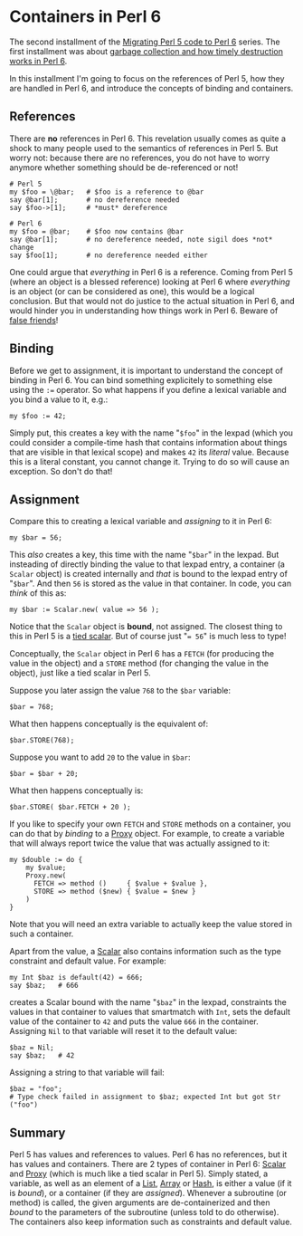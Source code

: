 Containers in Perl 6
====================
The second installment of the
[Migrating Perl 5 code to Perl 6](5to6-introduction.md) series.  The first
installment was about [garbage collection and how timely destruction works in Perl 6](5to6-finalizing.md).

In this installment I'm going to focus on the references of Perl 5, how they
are handled in Perl 6, and introduce the concepts of binding and containers.

References
----------
There are **no** references in Perl 6.  This revelation usually comes as quite
a shock to many people used to the semantics of references in Perl 5.  But
worry not: because there are no references, you do not have to worry anymore
whether something should be de-referenced or not!

    # Perl 5
    my $foo = \@bar;   # $foo is a reference to @bar
    say @bar[1];       # no dereference needed
    say $foo->[1];     # *must* dereference

    # Perl 6
    my $foo = @bar;    # $foo now contains @bar
    say @bar[1];       # no dereference needed, note sigil does *not* change
    say $foo[1];       # no dereference needed either

One could argue that *everything* in Perl 6 is a reference.  Coming from
Perl 5 (where an object is a blessed reference) looking at Perl 6 where
*everything* is an object (or can be considered as one), this would be a
logical conclusion.  But that would not do justice to the actual situation
in Perl 6, and would hinder you in understanding how things work in Perl 6.
Beware of [false friends](https://en.wikipedia.org/wiki/False_friend)!

Binding
-------
Before we get to assignment, it is important to understand the concept of
binding in Perl 6.  You can bind something explicitely to something else
using the `:=` operator.  So what happens if you define a lexical variable
and you bind a value to it, e.g.:

    my $foo := 42;

Simply put, this creates a key with the name "`$foo`" in the lexpad (which
you could consider a compile-time hash that contains information about things
that are visible in that lexical scope) and makes `42` its *literal* value.
Because this is a literal constant, you cannot change it.  Trying to do so
will cause an exception.  So don't do that!

Assignment
----------
Compare this to creating a lexical variable and *assigning* to it in Perl 6:

    my $bar = 56;

This *also* creates a key, this time with the name "`$bar`" in the lexpad.
But insteading of directly binding the value to that lexpad entry, a
container (a `Scalar` object) is created internally and *that* is bound to
the lexpad entry of "`$bar`".  And then `56` is stored as the value in that
container.  In code, you can *think* of this as:

    my $bar := Scalar.new( value => 56 );

Notice that the `Scalar` object is **bound**, not assigned.  The closest
thing to this in Perl 5 is a
[tied scalar](https://metacpan.org/pod/distribution/perl/pod/perltie.pod#Tying-Scalars).
But of course just "`= 56`" is much less to type!

Conceptually, the `Scalar` object in Perl 6 has a `FETCH` (for producing the
value in the object) and a `STORE` method (for changing the value in the
object), just like a tied scalar in Perl 5.

Suppose you later assign the value `768` to the `$bar` variable:

    $bar = 768;

What then happens conceptually is the equivalent of:

    $bar.STORE(768);

Suppose you want to add `20` to the value in `$bar`:

    $bar = $bar + 20;

What then happens conceptually is:

    $bar.STORE( $bar.FETCH + 20 );

If you like to specify your own `FETCH` and `STORE` methods on a container,
you can do that by *binding* to a
[Proxy](https://docs.perl6.org/type/Proxy) object.  For example, to create
a variable that will always report twice the value that was actually assigned
to it:

    my $double := do {
        my $value;
        Proxy.new(
          FETCH => method ()     { $value + $value },
          STORE => method ($new) { $value = $new }
        )
    }

Note that you will need an extra variable to actually keep the value stored
in such a container.

Apart from the value, a [Scalar](https://docs.perl6.org/type/Scalar) also
contains information such as the type constraint and default value.  For
example:

    my Int $baz is default(42) = 666;
    say $baz;   # 666

creates a Scalar bound with the name "`$baz`" in the lexpad, constraints the
values in that container to values that smartmatch with `Int`, sets the
default value of the container to `42` and puts the value `666` in the
container.  Assigning `Nil` to that variable will reset it to the default
value:

    $baz = Nil;
    say $baz;   # 42

Assigning a string to that variable will fail:

    $baz = "foo";
    # Type check failed in assignment to $baz; expected Int but got Str ("foo")

Summary
-------
Perl 5 has values and references to values.  Perl 6 has no references, but
it has values and containers.  There are 2 types of container in Perl 6:
[Scalar](https://docs.perl6.org/type/Scalar) and
[Proxy](https://docs.perl6.org/type/Proxy) (which is much like a tied scalar
in Perl 5).  Simply stated, a variable, as well as an element of a
[List](https://docs.perl6.org/type/List), 
[Array](https://docs.perl6.org/type/Array) or
[Hash](https://docs.perl6.org/type/Hash), is either a value (if it is
*bound*), or a container (if they are *assigned*).  Whenever a subroutine
(or method) is called, the given arguments are de-containerized and then
*bound* to the parameters of the subroutine (unless told to do otherwise).
The containers also keep information such as constraints and default value.
